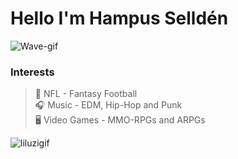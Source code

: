 # Hello I'm Hampus Selldén

![Wave-gif](https://media.giphy.com/media/8vc2rMUDjhy6Y/giphy.gif)


### Interests
> :football: NFL - Fantasy Football  
> :headphones: Music - EDM, Hip-Hop and Punk  
> :desktop_computer: Video Games - MMO-RPGs and ARPGs  

![liluzigif](https://giphy.com/gifs/migos-bad-and-boujee-iroh3X1t5VYgKrhwrP)
